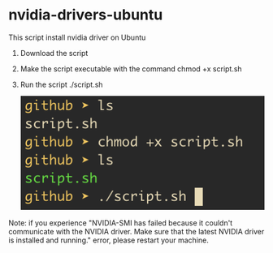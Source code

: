 # nvidia-drivers-ubuntu
This script install nvidia driver on Ubuntu

1. Download the script
2. Make the script executable with the command
   chmod +x script.sh
3. Run the script
   ./script.sh


   ![Alt text](script.png)


Note: if you experience "NVIDIA-SMI has failed because it couldn't communicate with the NVIDIA driver. Make sure that the latest NVIDIA driver is installed and running." error, please restart your machine.
